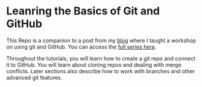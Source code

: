 # Leanring the Basics of Git and GitHub

This Repo is a companion to a post from my [blog][] where I taught a workshop on using git and GitHub.
You can access the [full series here][series].

Throughout the tutorials, you will learn how to create a git repo and connect it to GitHub.
You will learn about cloning repos and dealing with merge conflicts.
Later sections also describe how to work with branches and other advanced git features.

[blog]: https://blog.dsambrano.com/ "My Coding Blog"
[series]: https://blog.dsambrano.com/git/ "My Series on Git and GitHub"

